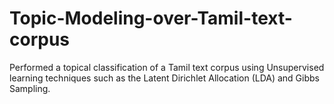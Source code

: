 # Topic-Modeling-over-Tamil-text-corpus
Performed a topical classification of a Tamil text corpus using Unsupervised learning techniques such as the Latent Dirichlet Allocation (LDA) and Gibbs Sampling.
